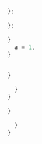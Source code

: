 











```ts
};

};
```





```ts
}
  a = 1,
}
```



```ts
```




```ts
}

  }
}
```


```ts
}

  }
}
```
